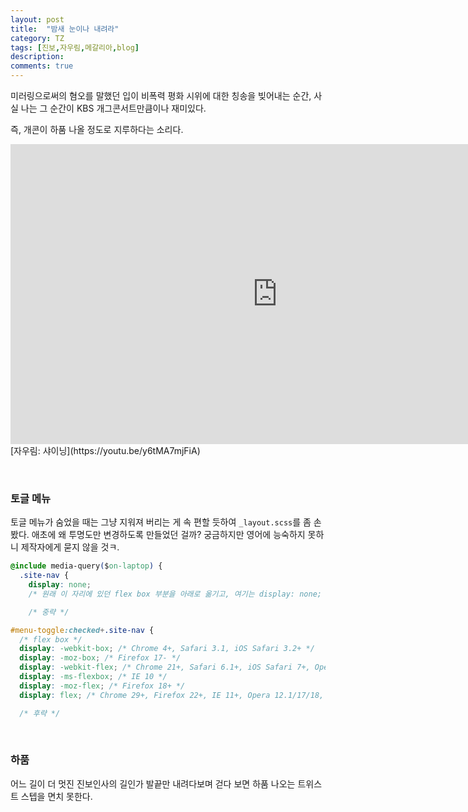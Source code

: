 ```yaml
---
layout: post
title:  "밤새 눈이나 내려라"
category: TZ
tags: [진보,자우림,메갈리아,blog]
description:
comments: true
---
```

미러링으로써의 혐오를 말했던 입이 비폭력 평화 시위에 대한 칭송을 빚어내는 순간, 사실 나는 그 순간이 KBS 개그콘서트만큼이나 재미있다.

즉, 개콘이 하품 나올 정도로 지루하다는 소리다.

<!--description-->

<div class="youtube">
  <iframe width="853" height="480" src="https://www.youtube.com/embed/y6tMA7mjFiA" frameborder="0" allowfullscreen></iframe>
</div>
[자우림: 샤이닝](https://youtu.be/y6tMA7mjFiA)

<p><br /></p>

### 토글 메뉴
토글 메뉴가 숨었을 때는 그냥 지워져 버리는 게 속 편할 듯하여 `_layout.scss`를 좀 손봤다. 애초에 왜 투명도만 변경하도록 만들었던 걸까? 궁금하지만 영어에 능숙하지 못하니 제작자에게 묻지 않을 것ㅋ.

```css
@include media-query($on-laptop) {
  .site-nav {
    display: none;
    /* 원래 이 자리에 있던 flex box 부분을 아래로 옮기고, 여기는 display: none; */

    /* 중략 */

#menu-toggle:checked+.site-nav {
  /* flex box */
  display: -webkit-box; /* Chrome 4+, Safari 3.1, iOS Safari 3.2+ */
  display: -moz-box; /* Firefox 17- */
  display: -webkit-flex; /* Chrome 21+, Safari 6.1+, iOS Safari 7+, Opera 15/16 */
  display: -ms-flexbox; /* IE 10 */
  display: -moz-flex; /* Firefox 18+ */
  display: flex; /* Chrome 29+, Firefox 22+, IE 11+, Opera 12.1/17/18, Android 4.4+ */// Import partials from `sass_dir` (defaults to `_sass`)

  /* 후략 */
```

<p><br /></p>

### 하품
어느 길이 더 멋진 진보인사의 길인가 발끝만 내려다보며 걷다 보면 하품 나오는 트위스트 스텝을 면치 못한다.
